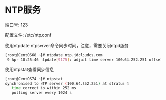 # NTP服务

端口号: 123

配置文件: /etc/ntp.conf

使用ntpdate ntpserver命令同步时间，注意，需要关闭ntpd服务

```bash
[root@CentOS68 ~]# ntpdate ntp.jdcloudcs.com
 9 Apr 18:25:46 ntpdate[9175]: adjust time server 100.64.252.251 offset -0.003073 sec
```

使用ntpstat查看同步信息

```bash
[root@CentOS74 ~]# ntpstat 
synchronised to NTP server (100.64.252.251) at stratum 4 
   time correct to within 252 ms
   polling server every 1024 s
```

